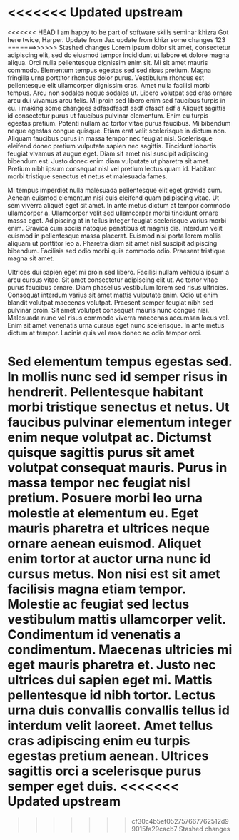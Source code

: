 <<<<<<< Updated upstream
=======
<<<<<<< HEAD
I am happy to be part of software skills seminar 
                           khizra 
Got here twice, Harper.
Update from Jax
update from khizr
some changes 123
=======>>>>>> Stashed changes
Lorem ipsum dolor sit amet, consectetur adipiscing elit, sed do eiusmod tempor incididunt ut labore et dolore magna aliqua. Orci nulla pellentesque dignissim enim sit. Mi sit amet mauris commodo. Elementum tempus egestas sed sed risus pretium. Magna fringilla urna porttitor rhoncus dolor purus. Vestibulum rhoncus est pellentesque elit ullamcorper dignissim cras. Amet nulla facilisi morbi tempus. Arcu non sodales neque sodales ut. Libero volutpat sed cras ornare arcu dui vivamus arcu felis. Mi proin sed libero enim sed faucibus turpis in eu.
i
making some changees
sdfasdfasdf asdf dfasdf adf a
Aliquet sagittis id consectetur purus ut faucibus pulvinar elementum. Enim eu turpis egestas pretium. Potenti nullam ac tortor vitae purus faucibus. Mi bibendum neque egestas congue quisque. Etiam erat velit scelerisque in dictum non. Aliquam faucibus purus in massa tempor nec feugiat nisl. Scelerisque eleifend donec pretium vulputate sapien nec sagittis. Tincidunt lobortis feugiat vivamus at augue eget. Diam sit amet nisl suscipit adipiscing bibendum est. Justo donec enim diam vulputate ut pharetra sit amet. Pretium nibh ipsum consequat nisl vel pretium lectus quam id. Habitant morbi tristique senectus et netus et malesuada fames.

Mi tempus imperdiet nulla malesuada pellentesque elit eget gravida cum. Aenean euismod elementum nisi quis eleifend quam adipiscing vitae. Ut sem viverra aliquet eget sit amet. In ante metus dictum at tempor commodo ullamcorper a. Ullamcorper velit sed ullamcorper morbi tincidunt ornare massa eget. Adipiscing at in tellus integer feugiat scelerisque varius morbi enim. Gravida cum sociis natoque penatibus et magnis dis. Interdum velit euismod in pellentesque massa placerat. Euismod nisi porta lorem mollis aliquam ut porttitor leo a. Pharetra diam sit amet nisl suscipit adipiscing bibendum. Facilisis sed odio morbi quis commodo odio. Praesent tristique magna sit amet.

Ultrices dui sapien eget mi proin sed libero. Facilisi nullam vehicula ipsum a arcu cursus vitae. Sit amet consectetur adipiscing elit ut. Ac tortor vitae purus faucibus ornare. Diam phasellus vestibulum lorem sed risus ultricies. Consequat interdum varius sit amet mattis vulputate enim. Odio ut enim blandit volutpat maecenas volutpat. Praesent semper feugiat nibh sed pulvinar proin. Sit amet volutpat consequat mauris nunc congue nisi. Malesuada nunc vel risus commodo viverra maecenas accumsan lacus vel. Enim sit amet venenatis urna cursus eget nunc scelerisque. In ante metus dictum at tempor. Lacinia quis vel eros donec ac odio tempor orci.

Sed elementum tempus egestas sed. In mollis nunc sed id semper risus in hendrerit. Pellentesque habitant morbi tristique senectus et netus. Ut faucibus pulvinar elementum integer enim neque volutpat ac. Dictumst quisque sagittis purus sit amet volutpat consequat mauris. Purus in massa tempor nec feugiat nisl pretium. Posuere morbi leo urna molestie at elementum eu. Eget mauris pharetra et ultrices neque ornare aenean euismod. Aliquet enim tortor at auctor urna nunc id cursus metus. Non nisi est sit amet facilisis magna etiam tempor. Molestie ac feugiat sed lectus vestibulum mattis ullamcorper velit. Condimentum id venenatis a condimentum. Maecenas ultricies mi eget mauris pharetra et. Justo nec ultrices dui sapien eget mi. Mattis pellentesque id nibh tortor. Lectus urna duis convallis convallis tellus id interdum velit laoreet. Amet tellus cras adipiscing enim eu turpis egestas pretium aenean. Ultrices sagittis orci a scelerisque purus semper eget duis.
<<<<<<< Updated upstream
=======
>>>>>>> cf30c4b5ef052757667762512d99015fa29cacb7
>>>>>>> Stashed changes

